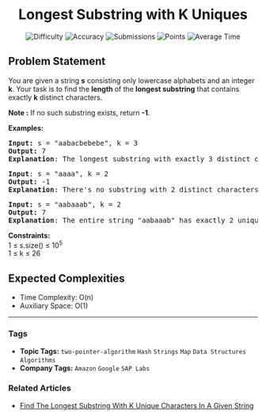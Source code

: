<h1 align="center">Longest Substring with K Uniques</h1>

<p align="center">
  <img alt="Difficulty" title="Difficulty" src="https://custom-icon-badges.demolab.com/badge/Difficulty: Medium-1F222E?style=for-the-badge&logoColor=white&logo=fire"/>
  <img alt="Accuracy" title="Accuracy" src="https://custom-icon-badges.demolab.com/badge/Accuracy: 34.65%25-1F222E?style=for-the-badge&logoColor=white&logo=target"/>
  <img alt="Submissions" title="Submissions" src="https://custom-icon-badges.demolab.com/badge/Submissions: 219K+-1F222E?style=for-the-badge&logoColor=white&logo=repo"/>
  <img alt="Points" title="Points" src="https://custom-icon-badges.demolab.com/badge/Points: 4-1F222E?style=for-the-badge&logoColor=white&logo=award"/>
  <img alt="Average Time" title="Average Time" src="https://custom-icon-badges.demolab.com/badge/Average%20Time: N/A-1F222E?style=for-the-badge&logoColor=white&logo=clock"/>
</p>

## Problem Statement

You are given a string <b>s</b> consisting only lowercase alphabets and an integer <b>k</b>. Your task is to find the <b>length </b>of the <b>longest substring</b> that contains exactly <b>k</b> distinct characters.

<b>Note :</b> If no such substring exists, return <b>-1</b>. 

<b>Examples:</b>

<pre><b>Input: </b>s = "aabacbebebe", k = 3
<b>Output:</b> 7
<b>Explanation</b>: The longest substring with exactly 3 distinct characters is "cbebebe", which includes 'c', 'b', and 'e'.
</pre>

<pre><b>Input</b>: s = "aaaa", k = 2
<b>Output:</b> -1
<b>Explanation</b>: There's no substring with 2 distinct characters.<br></pre>

<pre><b>Input: </b>s = "aabaaab", k = 2
<b>Output:</b> 7
<b>Explanation</b>: The entire string "aabaaab" has exactly 2 unique characters 'a' and 'b', making it the longest valid substring.</pre>

<b>Constraints:</b><br>1 ≤ s.size() ≤ 10<sup>5</sup><br>1 ≤ k ≤ 26<br>

## Expected Complexities
- Time Complexity: O(n)
- Auxiliary Space: O(1)

<hr>

### Tags
- **Topic Tags:** `two-pointer-algorithm` `Hash` `Strings` `Map` `Data Structures` `Algorithms`
- **Company Tags:** `Amazon` `Google` `SAP Labs`

### Related Articles
- [Find The Longest Substring With K Unique Characters In A Given String](https://www.geeksforgeeks.org/find-the-longest-substring-with-k-unique-characters-in-a-given-string/)
